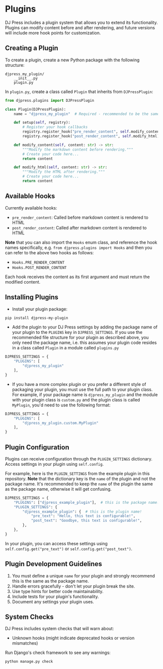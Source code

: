 # Plugins

DJ Press includes a plugin system that allows you to extend its functionality. Plugins can modify content before and
after rendering, and future versions will include more hook points for customization.

## Creating a Plugin

To create a plugin, create a new Python package with the following structure:

```text
djpress_my_plugin/
    __init__.py
    plugin.py
```

In `plugin.py`, create a class called `Plugin` that inherits from `DJPressPlugin`:

```python
from djpress.plugins import DJPressPlugin

class Plugin(DJPressPlugin):
    name = "djpress_my_plugin"  # Required - recommended to be the same as the package name

    def setup(self, registry):
        # Register your hook callbacks
        registry.register_hook("pre_render_content", self.modify_content)
        registry.register_hook("post_render_content", self.modify_html)

    def modify_content(self, content: str) -> str:
        """Modify the markdown content before rendering."""
        # Create your code here...
        return content

    def modify_html(self, content: str) -> str:
        """Modify the HTML after rendering."""
        # Create your code here...
        return content
```

## Available Hooks

Currently available hooks:

- `pre_render_content`: Called before markdown content is rendered to HTML
- `post_render_content`: Called after markdown content is rendered to HTML

**Note** that you can also import the `Hooks` enum class, and reference the hook names specifically, e.g.
`from djpress.plugins import Hooks` and then you can refer to the above two hooks as follows:

- `Hooks.PRE_RENDER_CONTENT`
- `Hooks.POST_RENDER_CONTENT`

Each hook receives the content as its first argument and must return the modified content.

## Installing Plugins

- Install your plugin package:

```bash
pip install djpress-my-plugin
```

- Add the plugin to your DJ Press settings by adding the package name of your plugin to the `PLUGINS` key in `DJPRESS_SETTINGS`.
  If you use the recommended file structure for your plugin as described above, you only need the package name,
  i.e. this assumes your plugin code resides in a class called `Plugin` in a module called `plugins.py`

```python
DJPRESS_SETTINGS = {
    "PLUGINS": [
        "djpress_my_plugin"
    ],
}
```

- If you have a more complex plugin or you prefer a different style of packaging your plugin, you must use the full
  path to your plugin class. For example, if your package name is `djpress_my_plugin` and the module with your plugin
  class is `custom.py` and the plugin class is called `MyPlugin`, you'd need to use the following format:

```python
DJPRESS_SETTINGS = {
    "PLUGINS": [
        "djpress_my_plugin.custom.MyPlugin"
    ],
}
```

## Plugin Configuration

Plugins can receive configuration through the `PLUGIN_SETTINGS` dictionary. Access settings in your plugin using `self.config`.

For example, here is the `PLUGIN_SETTINGS` from the example plugin in this repository. **Note** that the dictionary key
is the `name` of the plugin and not the package name. It's recommended to keep the `name` of the plugin the same as the
package name, otherwise it will get confusing.

```python
DJPRESS_SETTINGS = {
    "PLUGINS": ["djpress_example_plugin"],  # this is the package name!
    "PLUGIN_SETTINGS": {
        "djpress_example_plugin": {  # this is the plugin name!
            "pre_text": "Hello, this text is configurable!",
            "post_text": "Goodbye, this text is configurable!",
        },
    },
}
```

In your plugin, you can access these settings using `self.config.get("pre_text")` or `self.config.get("post_text")`.

## Plugin Development Guidelines

1. You must define a unique `name` for your plugin and strongly recommend this is the same as the package name.
2. Handle errors gracefully - don't let your plugin break the site.
3. Use type hints for better code maintainability.
4. Include tests for your plugin's functionality.
5. Document any settings your plugin uses.

## System Checks

DJ Press includes system checks that will warn about:

- Unknown hooks (might indicate deprecated hooks or version mismatches)

Run Django's check framework to see any warnings:

```bash
python manage.py check
```
